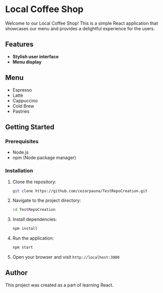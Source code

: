 # Local Coffee Shop

Welcome to our Local Coffee Shop! This is a simple React application that showcases our menu and provides a delightful experience for the users.

## Features
- **Stylish user interface**
- **Menu display**

## Menu
- Espresso
- Latte
- Cappuccino
- Cold Brew
- Pastries

## Getting Started

### Prerequisites
- Node.js
- npm (Node package manager)

### Installation
1. Clone the repository:
   ```bash
   git clone https://github.com/cezarpauna/TestRepoCreation.git
   ```
2. Navigate to the project directory:
   ```bash
   cd TestRepoCreation
   ```
3. Install dependencies:
   ```bash
   npm install
   ```
4. Run the application:
   ```bash
   npm start
   ```
5. Open your browser and visit `http://localhost:3000`

## Author
This project was created as a part of learning React.